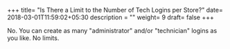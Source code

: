 +++
title= "Is There a Limit to the Number of Tech Logins per Store?"
date= 2018-03-01T11:59:02+05:30
description = ""
weight= 9
draft= false
+++

No. You can create as many "administrator" and/or "technician" logins as you like. No limits. 
